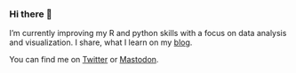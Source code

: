 ### Hi there 👋
I’m currently improving my R and python skills with a focus on data analysis and visualization. I share, what I learn on my [blog](https://jollydata.blog).

You can find me on [Twitter](https://twitter.com/c_gebhard) or <a rel="me" href="https://vis.social/@basepair">Mastodon</a>.
